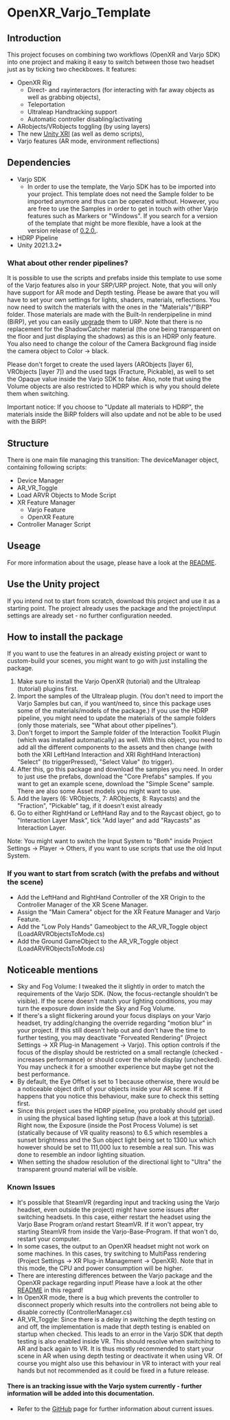 # OpenXR_Varjo_Template

## Introduction
This project focuses on combining two workflows (OpenXR and Varjo SDK) into one project and making it easy to switch between those two headset just as by ticking two checkboxes.
It features:
- OpenXR Rig
  - Direct- and rayinteractors (for interacting with far away objects as well as grabbing objects),
  - Teleportation
  - Ultraleap Handtracking support
  - Automatic controller disabling/activating
- ARobjects/VRobjects toggling (by using layers)
- The new [Unity XRI](https://docs.unity3d.com/Manual/xr_input.html) (as well as demo scripts),
- Varjo features (AR mode, environment reflections)


## Dependencies
- Varjo SDK
    - In order to use the template, the Varjo SDK has to be imported into your project. This template does not need the Sample folder to be imported anymore and thus can be operated without. However, you are free to use the Samples in order to get in touch with other Varjo features such as Markers or "Windows". If you search for a version of the template that might be more flexible, have a look at the version release of [0.2.0.](https://github.com/HIVE-ResearchGroup/OpenXR_Varjo_Template/releases/tag/v0.2.0).
- HDRP Pipeline
- Unity 2021.3.2*

### What about other render pipelines?
It is possible to use the scripts and prefabs inside this template to use some of the Varjo features also in your SRP/URP project. Note, that you will only have support for AR mode and Depth testing. Please be aware that you will have to set your own settings for lights, shaders, materials, reflections. You now need to switch the materials with the ones in the "Materials"/"BiRP" folder. Those materials are made with the Built-In renderpipeline in mind (BiRP), yet you can easily [upgrade](https://docs.unity3d.com/Packages/com.unity.render-pipelines.universal@14.0/manual/features/rp-converter.html) them to URP.
Note that there is no replacement for the ShadowCatcher material (the one being transparent on the floor and just displaying the shadows) as this is an HDRP only feature.
You also need to change the colour of the Camera Background flag inside the camera object to Color -> black.

Please don't forget to create the used layers (ARObjects [layer 6], VRObjects [layer 7]) and the used tags (Fracture, Pickable), as well to set the Opaque value inside the Varjo SDK to false.
Also, note that using the Volume objects are also restricted to HDRP which is why you should delete them when switching.

Important notice: If you choose to "Update all materials to HDRP", the materials inside the BiRP folders will also update and not be able to be used with the BiRP!

## Structure
There is one main file managing this transition: The deviceManager object, containing following scripts:
- Device Manager 
- AR_VR_Toggle
- Load ARVR Objects to Mode Script
- XR Feature Manager
  - Varjo Feature
  - OpenXR Feature
- Controller Manager Script


## Useage
For more information about the usage, please have a look at the [README](USEAGE.md).

## Use the Unity project
If you intend not to start from scratch, download this project and use it as a starting point. The project already uses the package and the project/input settings are already set - no further configuration needed.

## How to install the package
If you want to use the features in an already existing project or want to custom-build your scenes, you might want to go with just installing the package.

1. Make sure to install the Varjo OpenXR (tutorial) and the Ultraleap (tutorial) plugins first. 
2. Import the samples of the Ultraleap plugin. (You don't need to import the Varjo Samples but can, if you want/need to, since this package uses some of the materials/models of the package.) If you use the HDRP pipeline, you might need to update the materials of the sample folders (only those materials, see "What about other pipelines").
3. Don't forget to import the Sample folder of the Interaction Toolkit Plugin (which was installed automatically) as well. With this object, you need to add all the different components to the assets and then change (with both the XRI LeftHand Interaction and XRI RightHand Interaction) "Select" (to triggerPressed), "Select Value" (to trigger).
4. After this, go this package and download the samples you need.
In order to just use the prefabs, download the "Core Prefabs" samples. If you want to get an example scene, download the "Simple Scene" sample. There are also some Asset models you might want to use.
5. Add the layers (6: VRObjects, 7: ARObjects, 8: Raycasts) and the "Fraction", "Pickable" tag, if it doesn't exist already
6. Go to either RightHand or LeftHand Ray and to the Raycast object, go to "Interaction Layer Mask", tick "Add layer" and add "Raycasts" as Interaction Layer.

Note: You might want to switch the Input System to "Both" inside Project Settings -> Player -> Others, if you want to use scripts that use the old Input System.


### If you want to start from scratch (with the prefabs and without the scene)

- Add the LeftHand and RightHand Controller of the XR Origin to the Controller Manager of the XR Scene Manager.
- Assign the "Main Camera" object for the XR Feature Manager and Varjo Feature.
- Add the "Low Poly Hands" Gameobject to the AR_VR_Toggle object (LoadARVRObjectsToMode.cs)
- Add the Ground GameObject to the AR_VR_Toggle object (LoadARVRObjectsToMode.cs)



## Noticeable mentions
- Sky and Fog Volume: I tweaked the it slightly in order to match the requirements of the Varjo SDK. (Now, the focus-rectangle shouldn't be visible). If the scene doesn't match your lighting conditions, you may turn the exposure down inside the Sky and Fog Volume.
- If there's a slight flickering around your focus displays on your Varjo headset, try adding/changing the override regarding "motion blur" in your project. If this still doesn't help out and don't have the time to further testing, you may deactivate "Forveated Rendering" (Project Settings -> XR Plug-in Management -> Varjo). This option controls if the focus of the display should be restricted on a small rectangle (checked - increases performance) or should cover the whole display (unchecked). You may uncheck it for a smoother experience but maybe get not the best performance.
- By default, the Eye Offset is set to 1 because otherwise, there would be a noticeable object drift of your objects inside your AR scene. If it happens that you notice this behaviour, make sure to check this setting first.
- Since this project uses the HDRP pipeline, you probably should get used in using the physical based lighting setup (have a look at this [tutorial](https://www.youtube.com/watch?v=yqCHiZrgKzs)). Right now, the Exposure (inside the Post Process Volume) is set (statically because of VR quality reasons) to 6.5 which resembles a sunset brightness and the Sun object light being set to 1300 lux which however should be set to 111,000 lux to resemble a real sun. This was done to resemble an indoor lighting situation.
- When setting the shadow resolution of the directional light to "Ultra" the transparent ground material will be visible.


### Known Issues
- It's possible that SteamVR (regarding input and tracking using the Varjo headset, even outside the project) might have some issues after switching headsets. In this case, either restart the headset using the Varjo Base Program or/and restart SteamVR. If it won't appear, try starting SteamVR from inside the Varjo-Base-Program. If that won't do, restart your computer.
- In some cases, the output to an OpenXR headset might not work on some machines. In this cases, try switching to MultiPass rendering (Project Settings -> XR Plug-in Management -> OpenXR). Note that in this mode, the CPU and power consumption will be higher.
- <bold>There are interesting differences between the Varjo package and the OpenXR package regarding input! Please have a look at the other [README](USEAGE.md#differences-between-varjo-and-openxr-package) in this regard!</bold>
- In OpenXR mode, there is a bug which prevents the controller to disconnect properly which results into the controllers not being able to disable correctly (ControllerManager.cs)
- AR_VR_Toggle: Since there is a delay in switching the depth testing on and off, the implementation is made that depth testing is enabled on startup when checked. This leads to an error in the Varjo SDK that depth testing is also enabled inside VR. This should resolve when switching to AR and back again to VR. It is thus mostly recommended to start your scene in AR when using depth testing or deactivate it when using VR. Of course you might also use this behaviour in VR to interact with your real hands but not recommended as it could be fixed in a future release.

#### There is an tracking issue with the Varjo system currently - further information will be added into this documentation.

- Refer to the [GitHub](https://github.com/HIVE-ResearchGroup/OpenXR_Varjo_Template/issues) page for further information about current issues.